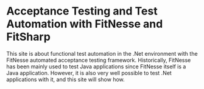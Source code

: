 # Acceptance Testing and Test Automation with FitNesse and FitSharp

This site is about functional test automation in the .Net environment with the FitNesse automated acceptance testing framework. Historically, FitNesse has been mainly used to test Java applications since FitNesse itself is a Java application. However, it is also very well possible to test .Net applications with it, and this site will show how. 
